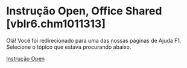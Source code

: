 
# Instrução Open, Office Shared [vblr6.chm1011313]

Olá! Você foi redirecionado para uma das nossas páginas de Ajuda F1. Selecione o tópico que estava procurando abaixo.

[Instrução Open](http://msdn.microsoft.com/library/359a24b9-6dbb-3648-0ce4-98ec38441ccf%28Office.15%29.aspx)
